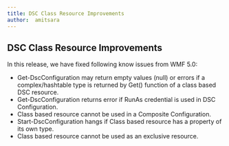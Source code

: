 ```yaml
---
title: DSC Class Resource Improvements
author:  amitsara
---
```


## DSC Class Resource Improvements

In this release, we have fixed following know issues from WMF 5.0:
* Get-DscConfiguration may return empty values (null) or errors if a complex/hashtable type is returned by Get() function of a class based DSC resource.
* Get-DscConfiguration returns error if RunAs credential is used in DSC Configuration.
* Class based resource cannot be used in a Composite Configuration.
* Start-DscConfiguration hangs if Class based resource has a property of its own type.
* Class based resource cannot be used as an exclusive resource.
